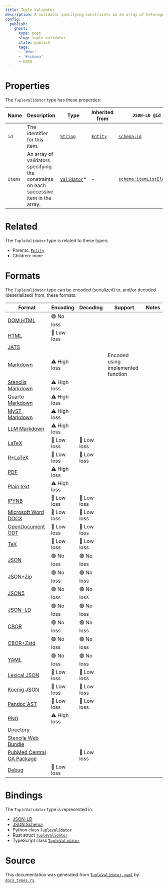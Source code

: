 ```yaml
---
title: Tuple Validator
description: A validator specifying constraints on an array of heterogeneous items.
config:
  publish:
    ghost:
      type: post
      slug: tuple-validator
      state: publish
      tags:
      - '#doc'
      - '#schema'
      - Data
---
```


# Properties

The `TupleValidator` type has these properties:

| Name    | Description                                                                             | Type                                                                      | Inherited from                                                     | `JSON-LD @id`                                                  | Aliases |
| ------- | --------------------------------------------------------------------------------------- | ------------------------------------------------------------------------- | ------------------------------------------------------------------ | -------------------------------------------------------------- | ------- |
| `id`    | The identifier for this item.                                                           | [`String`](https://stencila.ghost.io/docs/reference/schema/string)        | [`Entity`](https://stencila.ghost.io/docs/reference/schema/entity) | [`schema:id`](https://schema.org/id)                           | -       |
| `items` | An array of validators specifying the constraints on each successive item in the array. | [`Validator`](https://stencila.ghost.io/docs/reference/schema/validator)* | -                                                                  | [`schema:itemListElement`](https://schema.org/itemListElement) | `item`  |

# Related

The `TupleValidator` type is related to these types:

- Parents: [`Entity`](https://stencila.ghost.io/docs/reference/schema/entity)
- Children: none

# Formats

The `TupleValidator` type can be encoded (serialized) to, and/or decoded (deserialized) from, these formats:

| Format                                                                               | Encoding     | Decoding   | Support                            | Notes |
| ------------------------------------------------------------------------------------ | ------------ | ---------- | ---------------------------------- | ----- |
| [DOM HTML](https://stencila.ghost.io/docs/reference/formats/dom.html)                | 🟢 No loss    |            |                                    |
| [HTML](https://stencila.ghost.io/docs/reference/formats/html)                        | 🔷 Low loss   |            |                                    |
| [JATS](https://stencila.ghost.io/docs/reference/formats/jats)                        |              |            |                                    |
| [Markdown](https://stencila.ghost.io/docs/reference/formats/md)                      | ⚠️ High loss |            | Encoded using implemented function |
| [Stencila Markdown](https://stencila.ghost.io/docs/reference/formats/smd)            | ⚠️ High loss |            |                                    |
| [Quarto Markdown](https://stencila.ghost.io/docs/reference/formats/qmd)              | ⚠️ High loss |            |                                    |
| [MyST Markdown](https://stencila.ghost.io/docs/reference/formats/myst)               | ⚠️ High loss |            |                                    |
| [LLM Markdown](https://stencila.ghost.io/docs/reference/formats/llmd)                | ⚠️ High loss |            |                                    |
| [LaTeX](https://stencila.ghost.io/docs/reference/formats/latex)                      | 🔷 Low loss   | 🔷 Low loss |                                    |
| [R+LaTeX](https://stencila.ghost.io/docs/reference/formats/rnw)                      | 🔷 Low loss   | 🔷 Low loss |                                    |
| [PDF](https://stencila.ghost.io/docs/reference/formats/pdf)                          | ⚠️ High loss |            |                                    |
| [Plain text](https://stencila.ghost.io/docs/reference/formats/text)                  | ⚠️ High loss |            |                                    |
| [IPYNB](https://stencila.ghost.io/docs/reference/formats/ipynb)                      | 🔷 Low loss   | 🔷 Low loss |                                    |
| [Microsoft Word DOCX](https://stencila.ghost.io/docs/reference/formats/docx)         | 🔷 Low loss   | 🔷 Low loss |                                    |
| [OpenDocument ODT](https://stencila.ghost.io/docs/reference/formats/odt)             | 🔷 Low loss   | 🔷 Low loss |                                    |
| [TeX](https://stencila.ghost.io/docs/reference/formats/tex)                          | 🔷 Low loss   | 🔷 Low loss |                                    |
| [JSON](https://stencila.ghost.io/docs/reference/formats/json)                        | 🟢 No loss    | 🟢 No loss  |                                    |
| [JSON+Zip](https://stencila.ghost.io/docs/reference/formats/json.zip)                | 🟢 No loss    | 🟢 No loss  |                                    |
| [JSON5](https://stencila.ghost.io/docs/reference/formats/json5)                      | 🟢 No loss    | 🟢 No loss  |                                    |
| [JSON-LD](https://stencila.ghost.io/docs/reference/formats/jsonld)                   | 🟢 No loss    | 🟢 No loss  |                                    |
| [CBOR](https://stencila.ghost.io/docs/reference/formats/cbor)                        | 🟢 No loss    | 🟢 No loss  |                                    |
| [CBOR+Zstd](https://stencila.ghost.io/docs/reference/formats/cbor.zstd)              | 🟢 No loss    | 🟢 No loss  |                                    |
| [YAML](https://stencila.ghost.io/docs/reference/formats/yaml)                        | 🟢 No loss    | 🟢 No loss  |                                    |
| [Lexical JSON](https://stencila.ghost.io/docs/reference/formats/lexical)             | 🔷 Low loss   | 🔷 Low loss |                                    |
| [Koenig JSON](https://stencila.ghost.io/docs/reference/formats/koenig)               | 🔷 Low loss   | 🔷 Low loss |                                    |
| [Pandoc AST](https://stencila.ghost.io/docs/reference/formats/pandoc)                | 🔷 Low loss   | 🔷 Low loss |                                    |
| [PNG](https://stencila.ghost.io/docs/reference/formats/png)                          | ⚠️ High loss |            |                                    |
| [Directory](https://stencila.ghost.io/docs/reference/formats/directory)              |              |            |                                    |
| [Stencila Web Bundle](https://stencila.ghost.io/docs/reference/formats/swb)          |              |            |                                    |
| [PubMed Central OA Package](https://stencila.ghost.io/docs/reference/formats/pmcoap) |              | 🔷 Low loss |                                    |
| [Debug](https://stencila.ghost.io/docs/reference/formats/debug)                      | 🔷 Low loss   |            |                                    |

# Bindings

The `TupleValidator` type is represented in:

- [JSON-LD](https://stencila.org/TupleValidator.jsonld)
- [JSON Schema](https://stencila.org/TupleValidator.schema.json)
- Python class [`TupleValidator`](https://github.com/stencila/stencila/blob/main/python/python/stencila/types/tuple_validator.py)
- Rust struct [`TupleValidator`](https://github.com/stencila/stencila/blob/main/rust/schema/src/types/tuple_validator.rs)
- TypeScript class [`TupleValidator`](https://github.com/stencila/stencila/blob/main/ts/src/types/TupleValidator.ts)

# Source

This documentation was generated from [`TupleValidator.yaml`](https://github.com/stencila/stencila/blob/main/schema/TupleValidator.yaml) by [`docs_types.rs`](https://github.com/stencila/stencila/blob/main/rust/schema-gen/src/docs_types.rs).
